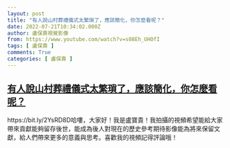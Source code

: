 ```yaml
---
layout: post
title: "有人說山村葬禮儀式太繁瑣了，應該簡化，你怎麼看呢？"
date: 2022-07-21T10:34:02.000Z
author: 盧保貴視覺影像
from: https://www.youtube.com/watch?v=s08Eh_UHOfI
tags: [ 盧保貴 ]
comments: True
categories: [ 盧保貴 ]
---
```

<!--1658399642000-->
[有人說山村葬禮儀式太繁瑣了，應該簡化，你怎麼看呢？](https://www.youtube.com/watch?v=s08Eh_UHOfI)
------

<div>
https://bit.ly/2YsRD8D哈嘍，大家好！我是盧寶貴！我拍攝的視頻希望能給大家帶來貢獻能夠留存後世，能成為後人對現在的歷史參考期待影像能為將來保留文獻，給人們帶來更多的意義與思考。喜歡我的視頻記得評論哦！
</div>
